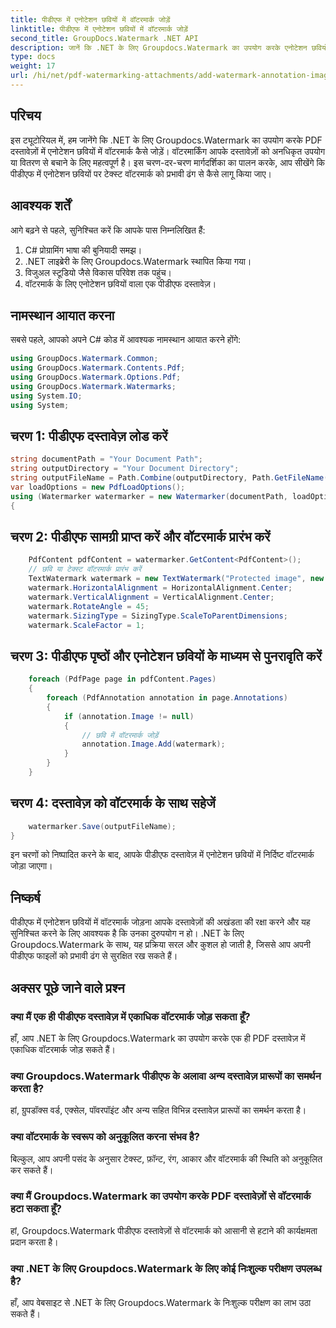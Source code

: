 ```yaml
---
title: पीडीएफ में एनोटेशन छवियों में वॉटरमार्क जोड़ें
linktitle: पीडीएफ में एनोटेशन छवियों में वॉटरमार्क जोड़ें
second_title: GroupDocs.Watermark .NET API
description: जानें कि .NET के लिए Groupdocs.Watermark का उपयोग करके एनोटेशन छवियों में वॉटरमार्क जोड़कर अपने PDF दस्तावेज़ों को कैसे सुरक्षित रखें।
type: docs
weight: 17
url: /hi/net/pdf-watermarking-attachments/add-watermark-annotation-images-pdf/
---
```

## परिचय
इस ट्यूटोरियल में, हम जानेंगे कि .NET के लिए Groupdocs.Watermark का उपयोग करके PDF दस्तावेज़ों में एनोटेशन छवियों में वॉटरमार्क कैसे जोड़ें। वॉटरमार्किंग आपके दस्तावेज़ों को अनधिकृत उपयोग या वितरण से बचाने के लिए महत्वपूर्ण है। इस चरण-दर-चरण मार्गदर्शिका का पालन करके, आप सीखेंगे कि पीडीएफ में एनोटेशन छवियों पर टेक्स्ट वॉटरमार्क को प्रभावी ढंग से कैसे लागू किया जाए।
## आवश्यक शर्तें
आगे बढ़ने से पहले, सुनिश्चित करें कि आपके पास निम्नलिखित हैं:
1. C# प्रोग्रामिंग भाषा की बुनियादी समझ।
2. .NET लाइब्रेरी के लिए Groupdocs.Watermark स्थापित किया गया।
3. विजुअल स्टूडियो जैसे विकास परिवेश तक पहुंच।
4. वॉटरमार्क के लिए एनोटेशन छवियों वाला एक पीडीएफ दस्तावेज़।

## नामस्थान आयात करना
सबसे पहले, आपको अपने C# कोड में आवश्यक नामस्थान आयात करने होंगे:
```csharp
using GroupDocs.Watermark.Common;
using GroupDocs.Watermark.Contents.Pdf;
using GroupDocs.Watermark.Options.Pdf;
using GroupDocs.Watermark.Watermarks;
using System.IO;
using System;
```
## चरण 1: पीडीएफ दस्तावेज़ लोड करें
```csharp
string documentPath = "Your Document Path";
string outputDirectory = "Your Document Directory";
string outputFileName = Path.Combine(outputDirectory, Path.GetFileName(documentPath));
var loadOptions = new PdfLoadOptions();
using (Watermarker watermarker = new Watermarker(documentPath, loadOptions))
{
```
## चरण 2: पीडीएफ सामग्री प्राप्त करें और वॉटरमार्क प्रारंभ करें
```csharp
    PdfContent pdfContent = watermarker.GetContent<PdfContent>();
    // छवि या टेक्स्ट वॉटरमार्क प्रारंभ करें
    TextWatermark watermark = new TextWatermark("Protected image", new Font("Arial", 8));
    watermark.HorizontalAlignment = HorizontalAlignment.Center;
    watermark.VerticalAlignment = VerticalAlignment.Center;
    watermark.RotateAngle = 45;
    watermark.SizingType = SizingType.ScaleToParentDimensions;
    watermark.ScaleFactor = 1;
```
## चरण 3: पीडीएफ पृष्ठों और एनोटेशन छवियों के माध्यम से पुनरावृति करें
```csharp
    foreach (PdfPage page in pdfContent.Pages)
    {
        foreach (PdfAnnotation annotation in page.Annotations)
        {
            if (annotation.Image != null)
            {
                // छवि में वॉटरमार्क जोड़ें
                annotation.Image.Add(watermark);
            }
        }
    }
```
## चरण 4: दस्तावेज़ को वॉटरमार्क के साथ सहेजें
```csharp
    watermarker.Save(outputFileName);
}
```
इन चरणों को निष्पादित करने के बाद, आपके पीडीएफ दस्तावेज़ में एनोटेशन छवियों में निर्दिष्ट वॉटरमार्क जोड़ा जाएगा।

## निष्कर्ष
पीडीएफ में एनोटेशन छवियों में वॉटरमार्क जोड़ना आपके दस्तावेज़ों की अखंडता की रक्षा करने और यह सुनिश्चित करने के लिए आवश्यक है कि उनका दुरुपयोग न हो। .NET के लिए Groupdocs.Watermark के साथ, यह प्रक्रिया सरल और कुशल हो जाती है, जिससे आप अपनी पीडीएफ फाइलों को प्रभावी ढंग से सुरक्षित रख सकते हैं।
## अक्सर पूछे जाने वाले प्रश्न
### क्या मैं एक ही पीडीएफ दस्तावेज़ में एकाधिक वॉटरमार्क जोड़ सकता हूँ?
हाँ, आप .NET के लिए Groupdocs.Watermark का उपयोग करके एक ही PDF दस्तावेज़ में एकाधिक वॉटरमार्क जोड़ सकते हैं।
### क्या Groupdocs.Watermark पीडीएफ के अलावा अन्य दस्तावेज़ प्रारूपों का समर्थन करता है?
हां, ग्रुपडॉक्स वर्ड, एक्सेल, पॉवरपॉइंट और अन्य सहित विभिन्न दस्तावेज़ प्रारूपों का समर्थन करता है।
### क्या वॉटरमार्क के स्वरूप को अनुकूलित करना संभव है?
बिल्कुल, आप अपनी पसंद के अनुसार टेक्स्ट, फ़ॉन्ट, रंग, आकार और वॉटरमार्क की स्थिति को अनुकूलित कर सकते हैं।
### क्या मैं Groupdocs.Watermark का उपयोग करके PDF दस्तावेज़ों से वॉटरमार्क हटा सकता हूँ?
हां, Groupdocs.Watermark पीडीएफ दस्तावेज़ों से वॉटरमार्क को आसानी से हटाने की कार्यक्षमता प्रदान करता है।
### क्या .NET के लिए Groupdocs.Watermark के लिए कोई निःशुल्क परीक्षण उपलब्ध है?
हाँ, आप वेबसाइट से .NET के लिए Groupdocs.Watermark के निःशुल्क परीक्षण का लाभ उठा सकते हैं।